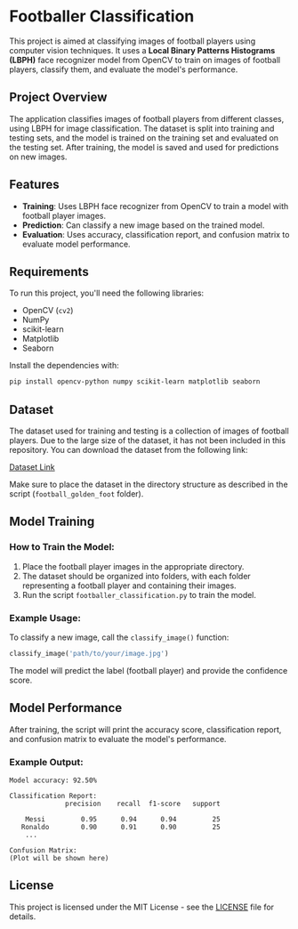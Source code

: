 
# Footballer Classification

This project is aimed at classifying images of football players using computer vision techniques. It uses a **Local Binary Patterns Histograms (LBPH)** face recognizer model from OpenCV to train on images of football players, classify them, and evaluate the model's performance.

## Project Overview

The application classifies images of football players from different classes, using LBPH for image classification. The dataset is split into training and testing sets, and the model is trained on the training set and evaluated on the testing set. After training, the model is saved and used for predictions on new images.

## Features
- **Training**: Uses LBPH face recognizer from OpenCV to train a model with football player images.
- **Prediction**: Can classify a new image based on the trained model.
- **Evaluation**: Uses accuracy, classification report, and confusion matrix to evaluate model performance.

## Requirements

To run this project, you'll need the following libraries:

- OpenCV (`cv2`)
- NumPy
- scikit-learn
- Matplotlib
- Seaborn

Install the dependencies with:

```bash
pip install opencv-python numpy scikit-learn matplotlib seaborn
```

## Dataset

The dataset used for training and testing is a collection of images of football players. Due to the large size of the dataset, it has not been included in this repository. You can download the dataset from the following link:

[Dataset Link](YOUR_DATASET_LINK_HERE)

Make sure to place the dataset in the directory structure as described in the script (`football_golden_foot` folder).

## Model Training

### How to Train the Model:
1. Place the football player images in the appropriate directory.
2. The dataset should be organized into folders, with each folder representing a football player and containing their images.
3. Run the script `footballer_classification.py` to train the model.

### Example Usage:
To classify a new image, call the `classify_image()` function:

```python
classify_image('path/to/your/image.jpg')
```

The model will predict the label (football player) and provide the confidence score.

## Model Performance

After training, the script will print the accuracy score, classification report, and confusion matrix to evaluate the model's performance.

### Example Output:
```
Model accuracy: 92.50%

Classification Report:
              precision    recall  f1-score   support

    Messi         0.95      0.94      0.94         25
   Ronaldo        0.90      0.91      0.90         25
    ...
   
Confusion Matrix:
(Plot will be shown here)
```

## License

This project is licensed under the MIT License - see the [LICENSE](LICENSE) file for details.
